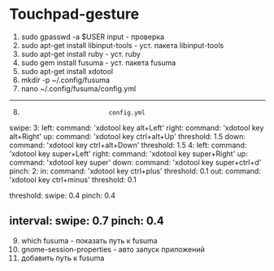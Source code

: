 # Touchpad-gesture

1. sudo gpasswd -a $USER input - проверка
2. sudo apt-get install libinput-tools - уст. пакета libinput-tools
3. sudo apt-get install ruby - уст. ruby
4. sudo gem install fusuma - уст. пакета fusuma
5. sudo apt-get install xdotool
6. mkdir -p ~/.config/fusuma   
7. nano ~/.config/fusuma/config.yml
-----------------------------------------------------------------------------------
8.                             config.yml

swipe:
  3:
    left:
      command: 'xdotool key alt+Left'
    right:
      command: 'xdotool key alt+Right'
    up:
      command: 'xdotool key ctrl+alt+Up'
      threshold: 1.5
    down:
      command: 'xdotool key ctrl+alt+Down'
      threshold: 1.5
  4:
    left:
      command: 'xdotool key super+Left'
    right:
      command: 'xdotool key super+Right'
    up:
      command: 'xdotool key super'
    down:
      command: 'xdotool key super+ctrl+d'
pinch:
  2:
    in:
      command: 'xdotool key ctrl+plus'
      threshold: 0.1
    out:
      command: 'xdotool key ctrl+minus'
      threshold: 0.1

threshold:
  swipe: 0.4
  pinch: 0.4

interval:
  swipe: 0.7
  pinch: 0.4
  -----------------------------------------------------------------------------
  
  9. which fusuma - показать путь к fusuma
  10. gnome-session-properties - авто запуск приложений
  11. добавить путь к fusuma
